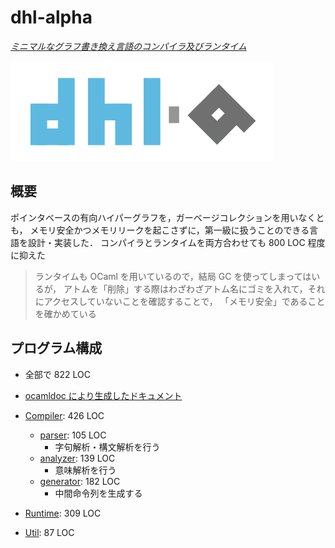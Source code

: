 # dhl-alpha

[_ミニマルなグラフ書き換え言語のコンパイラ及びランタイム_](https://github.com/sano-jin/dhl-alpha)

[![logo](./DHL-logo-alpha.svg)](https://github.com/sano-jin/dhl-alpha)


## 概要
ポインタベースの有向ハイパーグラフを，ガーベージコレクションを用いなくとも，
メモリ安全かつメモリリークを起こさずに，第一級に扱うことのできる言語を設計・実装した．
コンパイラとランタイムを両方合わせても 800 LOC 程度に抑えた

> ランタイムも OCaml を用いているので，結局 GC を使ってしまってはいるが，
> アトムを「削除」する際はわざわざアトム名にゴミを入れて，それにアクセスしていないことを確認することで，
> 「メモリ安全」であることを確かめている



## プログラム構成

- 全部で 822 LOC
- [ocamldoc により生成したドキュメント](https://sano-jin.github.io/dhl-alpha/ocamldoc/dhl/index.html)



-  [Compiler](https://github.com/sano-jin/dhl-alpha/tree/main/compiler): 426 LOC
    - [parser](https://github.com/sano-jin/dhl-alpha/tree/main/compiler/parser):
      105 LOC
        - 字句解析・構文解析を行う
    - [analyzer](https://github.com/sano-jin/dhl-alpha/tree/main/compiler/analyzer):
      139 LOC
        - 意味解析を行う
    - [generator](https://github.com/sano-jin/dhl-alpha/tree/main/compiler/generator):
      182 LOC
      - 中間命令列を生成する
	  
-  [Runtime](https://github.com/sano-jin/dhl-alpha/tree/main/runtime): 309 LOC

-  [Util](https://github.com/sano-jin/dhl-alpha/tree/main/util): 87 LOC


